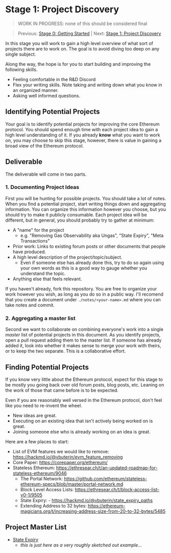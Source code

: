 # Stage 1: Project Discovery

> WORK IN PROGRESS: none of this should be considered final

> Previous: [Stage 0: Getting Started](./stage-0-getting-started.md) | Next: [Stage 1: Project Discovery](./stage-1-project-discovery.md)

In this stage you will work to gain a high level overview of what sort of
projects there are to work on.  The goal is to avoid diving too deep on any
single subject.

Along the way, the hope is for you to start building and improving the following skills.

- Feeling comfortable in the R&D Discord
- Flex your writing skills.  Note taking and writing down what you know in an organized manner.
- Asking well informed questions.


## Identifying Potential Projects

Your goal is to identify potential projects for improving the core Ethereum protocol.  You should spend enough time with each project idea to gain a high level understanding of it.  If you already **know** what you want to work on, you may choose to skip this stage, however, there is value in gaining a broad view of the Ethereum protocol.

## Deliverable

The deliverable will come in two parts.

### 1. Documenting Project Ideas

First you will be hunting for possible projects. You should take a lot of notes.  When you find a potential project, start writing things down and aggregating information.  You can organize this information however you choose, but you should try to make it publicly consumable.  Each project idea will be different, but in general, you should probably try to gather at minimum:

- A "name" for the project
    - e.g. "Removing Gas Observability aka Ungas", "State Expiry", "Meta Transactions"
- Prior work: Links to existing forum posts or other documents that people have produced.
- A high level description of the project/topic/subject.
    - Even if someone else has already done this, try to do so again using your own words as this is a good way to gauge whether you understand the topic.
- Anything else that feels relevant.

If you haven't already, fork this repository.  You are free to organize your work however you wish, as long as you do so in a public way.  I'll recomend that you create a document under `./notes/<your-name>.md` where you can take notes and commit.

### 2. Aggregating a master list

Second we want to collaborate on combining everyone's work into a single *master* list of potential projects in this document.  As you identify projects, open a pull request adding them to the master list.  If someone has already added it, look into whether it makes sense to merge your work with theirs, or to keep the two separate.  This is a collaborative effort.

## Finding Potential Projects

If you know very little about the Ethereum protocol, expect for this stage to be mostly you going back over old forum posts, blog posts, etc.  Leaning on the work of those that came before is to be expected.

Even if you are reasonably well versed in the Ethereum protocol, don't feel like you need to re-invent the wheel.

- New ideas are great.
- Executing on an existing idea that isn't actively being worked on is great.
- Joining someone else who is already working on an idea is great.

Here are a few places to start:

- List of EVM features we would like to remove: https://hackmd.io/@vbuterin/evm_feature_removing
- Core Paper: https://corepaper.org/ethereum/
- Stateless Ethereum: https://ethresear.ch/t/an-updated-roadmap-for-stateless-ethereum/9046
    - The Portal Network: https://github.com/ethereum/stateless-ethereum-specs/blob/master/portal-network.md
    - Block Level Access Lists: https://ethresear.ch/t/block-access-list-v0-1/9505
    - State Expiry: - https://hackmd.io/@vbuterin/state_expiry_paths
    - Extending Address to 32 bytes: https://ethereum-magicians.org/t/increasing-address-size-from-20-to-32-bytes/5485

## Project Master List

- [State Expiry](./notes/piper.md#state-expiry)
    - *this is just here as a very roughly sketched out example...*
